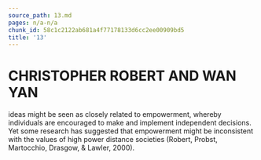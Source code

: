 ```yaml
---
source_path: 13.md
pages: n/a-n/a
chunk_id: 58c1c2122ab681a4f77178133d6cc2ee00909bd5
title: '13'
---
```

# CHRISTOPHER ROBERT AND WAN YAN

ideas might be seen as closely related to empowerment, whereby individuals are encouraged to make and implement independent decisions. Yet some research has suggested that empowerment might be inconsistent with the values of high power distance societies (Robert, Probst, Martocchio, Drasgow, & Lawler, 2000).
